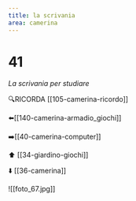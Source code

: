 ```yaml
---
title: la scrivania
area: camerina
---
```

# 41
_La scrivania per studiare_

🔍RICORDA [[105-camerina-ricordo]]

⬅️[[140-camerina-armadio_giochi]]

➡️[[40-camerina-computer]]

⬆️ [[34-giardino-giochi]]

⬇️ [[36-camerina]]


![[foto_67.jpg]]